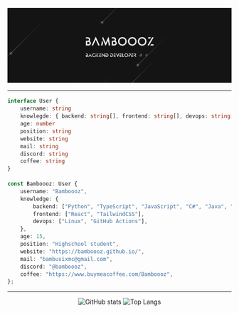 ![banner](https://github.com/Bamboooz/Bamboooz/blob/main/readmebanner.png?raw=true)

----------

```ts
interface User {
    username: string
    knowlegde: { backend: string[], frontend: string[], devops: string[] }
    age: number
    position: string
    website: string
    mail: string
    discord: string
    coffee: string
}

const Bamboooz: User {
    username: "Bamboooz",
    knowledge: {
        backend: ["Python", "TypeScript", "JavaScript", "C#", "Java", "C"],
        frontend: ["React", "TailwindCSS"],
        devops: ["Linux", "GitHub Actions"],
    },
    age: 15,
    position: "Highschool student",
    website: "https://bamboooz.github.io/",
    mail: "bambusixmc@gmail.com",
    discord: "@bamboooz",
    coffee: "https://www.buymeacoffee.com/Bamboooz",
};
```

------------------

<div align="center">
    
![GitHub stats](https://github-readme-stats.vercel.app/api?username=Bamboooz&theme=radical)
![Top Langs](https://github-readme-stats.vercel.app/api/top-langs/?username=Bamboooz&layout=compact&exclude_repo=bamboooz.github.io&theme=radical)
</div>
